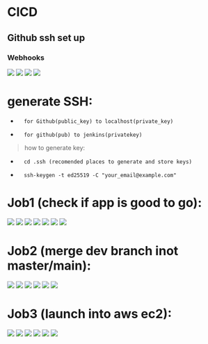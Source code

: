 # CICD
## Github ssh set up
### Webhooks
![](images/CICD.png)
![](pics/cicd_app.png)
![](images/cicd_jenkins.png)
![](images/jenkins.png)
# generate SSH:
-       for Github(public_key) to localhost(private_key)
-       for github(pub) to jenkins(privatekey)
>how to generate key:
-       cd .ssh (recomended places to generate and store keys)
-       ssh-keygen -t ed25519 -C "your_email@example.com"

# Job1 (check if app is good to go):
![](pics/JOB1/1.png)
![](pics/JOB1/2.png)
![](pics/JOB1/3.png)
![](pics/JOB1/4.png)
![](pics/JOB1/5.png)
![](pics/JOB1/6.png)
![](pics/JOB1/7.png)

# Job2 (merge dev branch inot master/main):
![](pics/JOB2/1.png)
![](pics/JOB2/2.png)
![](pics/JOB2/3.png)
![](pics/JOB2/4.png)
![](pics/JOB2/5.png)
![](pics/JOB2/6.png)

# Job3 (launch into aws ec2):
![](pics/JOB3/1.png)
![](pics/JOB3/2.png)
![](pics/JOB3/3.png)
![](pics/JOB3/4.png)
![](pics/JOB3/5.png)
![](Pics/JOB3/6.png)